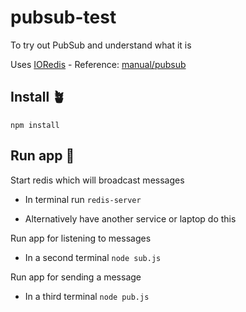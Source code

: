 # pubsub-test

To try out PubSub and understand what it is

Uses [IORedis](https://www.npmjs.com/package//ioredis) - Reference: [manual/pubsub](https://redis.io/docs/manual/pubsub/)

## Install 🪴

`npm install`

## Run app 🚀

Start redis which will broadcast messages

- In terminal run `redis-server`

- Alternatively have another service or laptop do this

Run app for listening to messages

- In a second terminal `node sub.js`

Run app for sending a message

- In a third terminal `node pub.js`

